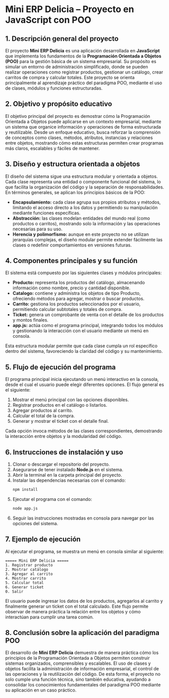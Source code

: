 # Mini ERP Delicia – Proyecto en JavaScript con POO

## 1. Descripción general del proyecto
El proyecto **Mini ERP Delicia** es una aplicación desarrollada en **JavaScript** que implementa los fundamentos de la **Programación Orientada a Objetos (POO)** para la gestión básica de un sistema empresarial. Su propósito es simular un entorno de administración simplificado, donde se pueden realizar operaciones como registrar productos, gestionar un catálogo, crear carritos de compra y calcular totales. Este proyecto se orienta principalmente al aprendizaje práctico del paradigma POO, mediante el uso de clases, módulos y funciones estructuradas.

## 2. Objetivo y propósito educativo
El objetivo principal del proyecto es demostrar cómo la Programación Orientada a Objetos puede aplicarse en un contexto empresarial, mediante un sistema que organice información y operaciones de forma estructurada y reutilizable. Desde un enfoque educativo, busca reforzar la comprensión de conceptos como clases, métodos, atributos, instancias y relaciones entre objetos, mostrando cómo estas estructuras permiten crear programas más claros, escalables y fáciles de mantener.

## 3. Diseño y estructura orientada a objetos
El diseño del sistema sigue una estructura modular y orientada a objetos. Cada clase representa una entidad o componente funcional del sistema, lo que facilita la organización del código y la separación de responsabilidades. En términos generales, se aplican los principios básicos de la POO:
- **Encapsulamiento:** cada clase agrupa sus propios atributos y métodos, limitando el acceso directo a los datos y permitiendo su manipulación mediante funciones específicas.
- **Abstracción:** las clases modelan entidades del mundo real (como productos o carritos), mostrando solo la información y las operaciones necesarias para su uso.
- **Herencia y polimorfismo:** aunque en este proyecto no se utilizan jerarquías complejas, el diseño modular permite extender fácilmente las clases o redefinir comportamientos en versiones futuras.

## 4. Componentes principales y su función
El sistema está compuesto por las siguientes clases y módulos principales:

- **Producto:** representa los productos del catálogo, almacenando información como nombre, precio y cantidad disponible.
- **Catalogo:** contiene y administra los objetos de tipo Producto, ofreciendo métodos para agregar, mostrar o buscar productos.
- **Carrito:** gestiona los productos seleccionados por el usuario, permitiendo calcular subtotales y totales de compra.
- **Ticket:** genera un comprobante de venta con el detalle de los productos y montos finales.
- **app.js:** actúa como el programa principal, integrando todos los módulos y gestionando la interacción con el usuario mediante un menú en consola.

Esta estructura modular permite que cada clase cumpla un rol específico dentro del sistema, favoreciendo la claridad del código y su mantenimiento.

## 5. Flujo de ejecución del programa
El programa principal inicia ejecutando un menú interactivo en la consola, desde el cual el usuario puede elegir diferentes opciones. El flujo general es el siguiente:

1. Mostrar el menú principal con las opciones disponibles.
2. Registrar productos en el catálogo o listarlos.
3. Agregar productos al carrito.
4. Calcular el total de la compra.
5. Generar y mostrar el ticket con el detalle final.

Cada opción invoca métodos de las clases correspondientes, demostrando la interacción entre objetos y la modularidad del código.

## 6. Instrucciones de instalación y uso
1. Clonar o descargar el repositorio del proyecto.
2. Asegurarse de tener instalado **Node.js** en el sistema.
3. Abrir la terminal en la carpeta principal del proyecto.
4. Instalar las dependencias necesarias con el comando:
   ```bash
   npm install
   ```
5. Ejecutar el programa con el comando:
   ```bash
   node app.js
   ```
6. Seguir las instrucciones mostradas en consola para navegar por las opciones del sistema.

## 7. Ejemplo de ejecución
Al ejecutar el programa, se muestra un menú en consola similar al siguiente:

```
===== Mini ERP Delicia =====
1. Registrar producto
2. Mostrar catálogo
3. Agregar al carrito
4. Mostrar carrito
5. Calcular total
6. Generar ticket
0. Salir
```

El usuario puede ingresar los datos de los productos, agregarlos al carrito y finalmente generar un ticket con el total calculado. Este flujo permite observar de manera práctica la relación entre los objetos y cómo interactúan para cumplir una tarea común.

## 8. Conclusión sobre la aplicación del paradigma POO
El desarrollo de **Mini ERP Delicia** demuestra de manera práctica cómo los principios de la Programación Orientada a Objetos permiten construir sistemas organizados, comprensibles y escalables. El uso de clases y objetos facilita la administración de información empresarial, el control de las operaciones y la reutilización del código. De esta forma, el proyecto no solo cumple una función técnica, sino también educativa, ayudando a consolidar los conocimientos fundamentales del paradigma POO mediante su aplicación en un caso práctico.
